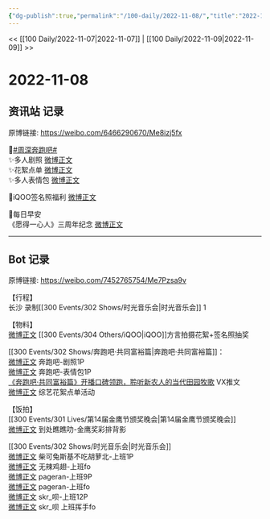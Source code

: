 ```yaml
---
{"dg-publish":true,"permalink":"/100-daily/2022-11-08/","title":"2022-11-08"}
---
```



<< [[100 Daily/2022-11-07\|2022-11-07]] | [[100 Daily/2022-11-09\|2022-11-09]] >>

# 2022-11-08

## 资讯站 记录

原博链接: https://weibo.com/6466290670/Me8izj5fx

🌟[#周深奔跑吧#](https://s.weibo.com/weibo?q=%23%E5%91%A8%E6%B7%B1%E5%A5%94%E8%B7%91%E5%90%A7%23)  
✨多人剧照 [微博正文](https://m.weibo.cn/6466290670/4833505165707030)  
✨花絮点单 [微博正文](https://m.weibo.cn/6466290670/4833539876458139)  
✨多人表情包 [微博正文](https://m.weibo.cn/6466290670/4833540103735588)

🌟iQOO签名照福利 [微博正文](https://m.weibo.cn/6466290670/4833502048557208)

🌟每日早安  
《愿得一心人》三周年纪念 [微博正文](https://m.weibo.cn/6466290670/4833454074895332)

---
## Bot 记录

原博链接: https://weibo.com/7452765754/Me7Pzsa9v

【行程】  
长沙 录制[[300 Events/302 Shows/时光音乐会\|时光音乐会]] 1

【物料】  
[微博正文](http://weibo.com/6378846558/Me3uo750i) [[300 Events/304 Others/iQOO\|iQOO]]方言拍摄花絮+签名照抽奖

[[300 Events/302 Shows/奔跑吧·共同富裕篇\|奔跑吧·共同富裕篇]]：  
[微博正文](http://weibo.com/5242381821/Me3wxCnlc) 奔跑吧-剧照1P  
[微博正文](http://weibo.com/5242381821/Me4jfzf3v) 奔跑吧-表情包1P  
[《奔跑吧·共同富裕篇》开播口碑领跑，聆听新农人的当代田园牧歌](https://weibo.cn/sinaurl?u=https%3A%2F%2Fmp.weixin.qq.com%2Fs%2Fgf8Br_vvxyhkcRHXT9k7yg) VX推文  
[微博正文](https://m.weibo.cn/2110705772/4833521128706763) 综艺花絮点单活动

【饭拍】  
[[300 Events/301 Lives/第14届金鹰节颁奖晚会\|第14届金鹰节颁奖晚会]]  
[微博正文](http://weibo.com/5488485092/Me35ewGHc) 到处瞧瞧叻-金鹰奖彩排背影

[[300 Events/302 Shows/时光音乐会\|时光音乐会]]  
[微博正文](http://weibo.com/7628792895/Me797xvFI) 柴可兔斯基不吃胡萝北-上班1P  
[微博正文](http://weibo.com/7495641082/Me7AJ20zY) 无辣鸡翅-上班fo  
[微博正文](http://weibo.com/7633014126/Me7x23OJM) pageran-上班9P  
[微博正文](http://weibo.com/7633014126/Me7Fdn4WH) pageran-上班fo  
[微博正文](http://weibo.com/6433509682/Me7JKnQu8) skr_呗-上班12P  
[微博正文](https://m.weibo.cn/6433509682/4833668369749541) skr_呗 上班挥手fo
